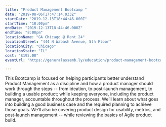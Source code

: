 ```yaml
---
title: "Product Management Bootcamp "
date: "2019-08-06T17:47:14.933Z"
startDate: "2019-12-13T18:44:46.000Z"
startTime: "10:00pm"
endDate: "2019-12-13T18:44:46.000Z"
endTime: "8:00pm"
locationName: "GA Chicago @ Rent 24"
locationStreet: "444 N Wabash Avenue, 5th Floor"
locationCity: "Chicago"
locationState: "IL"
cost: "$195.00"
eventUrl: "https://generalassemb.ly/education/product-management-bootcamp/chicago/85681"

---
```


This Bootcamp is focused on helping participants better understand Product Management as a discipline and how a product manager should work through the steps -- from ideation, to post-launch management, to building a usable product; while keeping everyone, including the product manager, accountable throughout the process. We’ll learn about what goes into building a good business case and the required planning to achieve those goals. We’ll also be covering product design for usability, metrics, and post-launch management -- while reviewing the basics of Agile product build.

